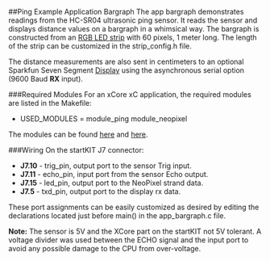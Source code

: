 ##Ping Example Application Bargraph
The app bargraph demonstrates readings from the HC-SR04 ultrasonic ping sensor.  It reads the sensor and displays distance values on a bargraph in a whimsical way.  The bargraph is constructed from an [RGB LED strip](http://www.adafruit.com/products/1138) with 60 pixels, 1 meter long.  The length of the strip can be customized in the strip_config.h file.

The distance measurements are also sent in centimeters to an optional Sparkfun Seven Segment [Display](https://github.com/sparkfun/Serial7SegmentDisplay/wiki/Serial-7-Segment-Display-Datasheet) using the asynchronous serial option (9600 Baud **RX** input).

###Required Modules
For an xCore xC application, the required modules are listed in the Makefile:
- USED_MODULES = module_ping module_neopixel

The modules can be found [here](https://github.com/teachop/xcore_neopixel_buffered) and [here](https://github.com/teachop/xcore_ping).

###Wiring
On the startKIT J7 connector:
- **J7.10** - trig_pin, output port to the sensor Trig input.
- **J7.11** - echo_pin, input port from the sensor Echo output.
- **J7.15** - led_pin, output port to the NeoPixel strand data.
- **J7.5** - txd_pin, output port to the display rx data.

These port assignments can be easily customized as desired by editing the declarations located just before main() in the app_bargraph.c file.

**Note:** The sensor is 5V and the XCore part on the startKIT not 5V tolerant.  A voltage divider was used between the ECHO signal and the input port to avoid any possible damage to the CPU from over-voltage.
